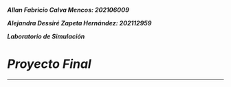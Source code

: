 ***Allan Fabricio Calva Mencos: 202106009***

***Alejandra Dessiré Zapeta Hernández: 202112959***

***Laboratorio de Simulación***

# ***Proyecto Final***

----
